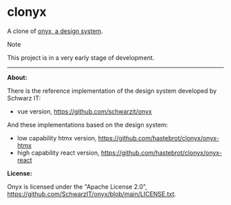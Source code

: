 # clonyx

A clone of [onyx, a design system](https://github.com/schwarzit/onyx).

> [!NOTE]
> This project is in a very early stage of development.

---

**About:**

There is the reference implementation of the design system developed by Schwarz IT:

- vue version, https://github.com/schwarzit/onyx

And these implementations based on the design system:

- low capability htmx version, https://github.com/hastebrot/clonyx/onyx-htmx
- high capability react version, https://github.com/hastebrot/clonyx/onyx-react

**License:**

Onyx is licensed under the "Apache License 2.0", https://github.com/SchwarzIT/onyx/blob/main/LICENSE.txt.
